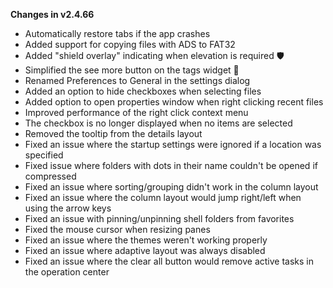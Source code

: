 **Changes in v2.4.66**

- Automatically restore tabs if the app crashes
- Added support for copying files with ADS to FAT32
- Added "shield overlay" indicating when elevation is required 🛡️
- Simplified the see more button on the tags widget 👀
- Renamed Preferences to General in the settings dialog
- Added an option to hide checkboxes when selecting files
- Added option to open properties window when right clicking recent files
- Improved performance of the right click context menu
- The checkbox is no longer displayed when no items are selected
- Removed the tooltip from the details layout
- Fixed an issue where the startup settings were ignored if a location was specified
- Fixed issue where folders with dots in their name couldn't be opened if compressed
- Fixed an issue where sorting/grouping didn't work in the column layout
- Fixed an issue where the column layout would jump right/left when using the arrow keys
- Fixed an issue with pinning/unpinning shell folders from favorites
- Fixed the mouse cursor when resizing panes
- Fixed an issue where the themes weren't working properly
- Fixed an issue where adaptive layout was always disabled
- Fixed an issue where the clear all button would remove active tasks in the operation center
